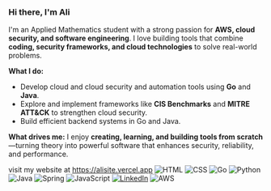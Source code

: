 ### Hi there, I'm Ali

I'm an Applied Mathematics student with a strong passion for **AWS, cloud security, and software engineering**. I love building tools that combine **coding, security frameworks, and cloud technologies** to solve real-world problems.

**What I do:**
- Develop cloud and cloud security and automation tools using **Go** and **Java**.
- Explore and implement frameworks like **CIS Benchmarks** and **MITRE ATT&CK** to strengthen cloud security.
- Build efficient backend systems in Go and Java.

**What drives me:**
I enjoy **creating, learning, and building tools from scratch**—turning theory into powerful software that enhances security, reliability, and performance.

visit my website at https://alisite.vercel.app
![HTML](https://img.shields.io/badge/HTML5-E34F26?style=for-the-badge&logo=html5&logoColor=white)
![CSS](https://img.shields.io/badge/CSS3-1572B6?style=for-the-badge&logo=css3&logoColor=white)
![Go](https://img.shields.io/badge/Go-00ADD8?style=for-the-badge&logo=go&logoColor=white)
![Python](https://img.shields.io/badge/Python-3776AB?style=for-the-badge&logo=python&logoColor=white)
![Java](https://img.shields.io/badge/Java-ED8B00?style=for-the-badge&logo=java&logoColor=white)
![Spring](https://img.shields.io/badge/Spring-6DB33F?style=for-the-badge&logo=spring&logoColor=white)
![JavaScript](https://img.shields.io/badge/JavaScript-F7DF1E?style=for-the-badge&logo=javascript&logoColor=black)
[![LinkedIn](https://img.shields.io/badge/LinkedIn-0A66C2?style=for-the-badge&logo=linkedin&logoColor=white)](https://www.linkedin.com/in/alihusseintechandfinance/)
![AWS](https://img.shields.io/badge/AWS-232F3E?style=for-the-badge&logo=amazon-aws&logoColor=white)

